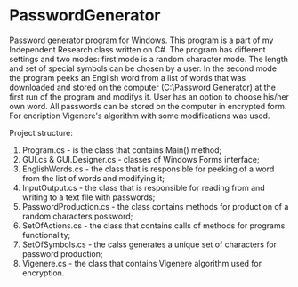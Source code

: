 # PasswordGenerator
Password generator program for Windows. This program is a part of my Independent Research class written on C#.
The program has different settings and two modes: first mode is a random character mode. The length and set of special symbols can be chosen by a user. In the second mode the program peeks an English word from a list of words that was downloaded and stored on the computer (C:\Password Generator) at the first run of the program and modifys it. User has an option to choose his/her own word.
All passwords can be stored on the computer in encrypted form. For encription Vigenere's algorithm with some modifications was used.

Project structure:
1. Program.cs - is the class that contains Main() method;
2. GUI.cs & GUI.Designer.cs - classes of Windows Forms interface;
3. EnglishWords.cs - the class that is responsible for peeking of a word from the list of words and modifying it;
4. InputOutput.cs - the class that is responsible for reading from and writing to a text file with passwords;
5. PasswordProduction.cs - the class contains methods for production of a random characters possword;
6. SetOfActions.cs - the class that contains calls of methods for programs functionality;
7. SetOfSymbols.cs - the calss generates a unique set of characters for password production;
8. Vigenere.cs - the class that contains Vigenere algorithm used for encryption.
